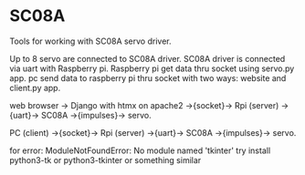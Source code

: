 # SC08A
Tools for working with SC08A servo driver.

Up to 8 servo are connected to SC08A driver.
SC08A driver is connected via uart with Raspberry pi.
Raspberry pi get data thru socket using servo.py app.
pc send data to raspberry pi thru socket with two ways: website and client.py app.

web browser -> Django with htmx on apache2 ->{socket}-> Rpi (server) ->{uart}-> SC08A ->{impulses}-> servo.

PC (client) ->{socket}-> Rpi (server) ->{uart}-> SC08A ->{impulses}-> servo.

for error:
ModuleNotFoundError: No module named 'tkinter'
try install python3-tk or python3-tkinter or something similar
